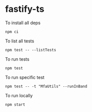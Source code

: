 # fastify-ts

To install all deps
~~~~
npm ci
~~~~


To list all tests
~~~~
npm test -- --listTests
~~~~

To run tests
~~~~
npm test
~~~~

To run specific test
~~~~
npm test -- -t "MfaUtils" --runInBand 
~~~~


To run locally
~~~~
npm start
~~~~


